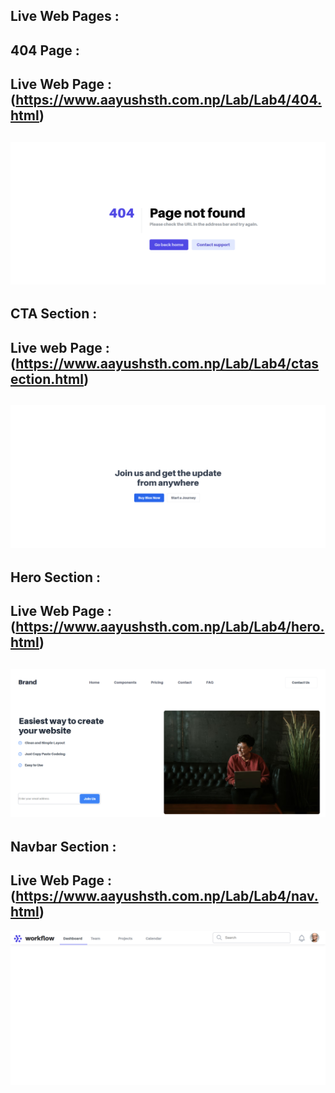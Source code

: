 ## Live Web Pages : 
## 404 Page : 
## Live Web Page : (https://www.aayushsth.com.np/Lab/Lab4/404.html)
![App Screenshot](./404.png)
---
## CTA Section : 
## Live web Page : (https://www.aayushsth.com.np/Lab/Lab4/ctasection.html)
![App Screenshot](./ctasection.png)
---
## Hero Section : 
## Live Web Page : (https://www.aayushsth.com.np/Lab/Lab4/hero.html)
![App Screenshot](./herosection.png)
---
## Navbar Section : 
## Live Web Page : (https://www.aayushsth.com.np/Lab/Lab4/nav.html)
![App Screenshot](./navbar.png)